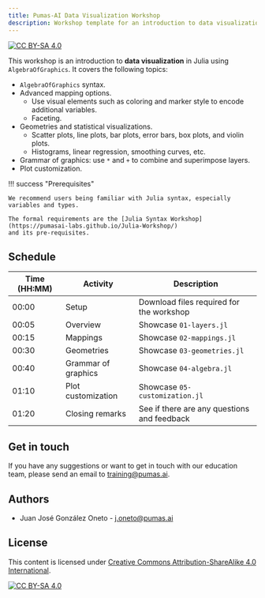 ```yaml
---
title: Pumas-AI Data Visualization Workshop
description: Workshop template for an introduction to data visualization with AlgebraOfGraphics.
---
```


[![CC BY-SA 4.0](https://img.shields.io/badge/License-CC%20BY--SA%204.0-lightgrey.svg)](http://creativecommons.org/licenses/by-sa/4.0/)

This workshop is an introduction to **data visualization** in Julia using `AlgebraOfGraphics`. It covers the following topics:

- `AlgebraOfGraphics` syntax.
- Advanced mapping options.
    - Use visual elements such as coloring and marker style to encode additional variables. 
    - Faceting.
- Geometries and statistical visualizations.
    - Scatter plots, line plots, bar plots, error bars, box plots, and violin plots.
    - Histograms, linear regression, smoothing curves, etc.
- Grammar of graphics: use `*` and `+` to combine and superimpose layers.
- Plot customization. 

!!! success "Prerequisites"

    We recommend users being familiar with Julia syntax, especially variables and types.

    The formal requirements are the [Julia Syntax Workshop](https://pumasai-labs.github.io/Julia-Workshop/)
    and its pre-requisites.

## Schedule

| Time (HH:MM) | Activity            | Description                                 |
|--------------|---------------------|---------------------------------------------|
| 00:00        | Setup               | Download files required for the workshop    |
| 00:05        | Overview            | Showcase `01-layers.jl`                     |
| 00:15        | Mappings            | Showcase `02-mappings.jl`                   |
| 00:30        | Geometries          | Showcase `03-geometries.jl`                 |
| 00:40        | Grammar of graphics | Showcase `04-algebra.jl`                    |
| 01:10        | Plot customization  | Showcase `05-customization.jl`              |
| 01:20        | Closing remarks     | See if there are any questions and feedback |

## Get in touch

If you have any suggestions or want to get in touch with our education team,
please send an email to <training@pumas.ai>.

## Authors

- Juan José González Oneto - <j.oneto@pumas.ai>

## License

This content is licensed under [Creative Commons Attribution-ShareAlike 4.0 International](http://creativecommons.org/licenses/by-sa/4.0/).

[![CC BY-SA 4.0](https://licensebuttons.net/l/by-sa/4.0/88x31.png)](http://creativecommons.org/licenses/by-sa/4.0/)
